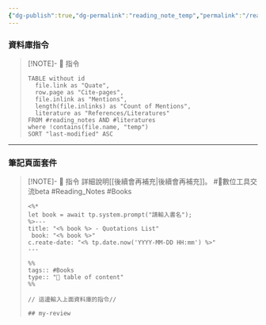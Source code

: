 ```yaml
---
{"dg-publish":true,"dg-permalink":"reading_note_temp","permalink":"/reading_note_temp/","title":"📚 【模板】閱讀資料庫","metatags":{"og:title":"📚 【模板】閱讀資料庫"},"created":"2025-05-08T13:23:53.000+08:00","updated":"2025-06-22T13:13:41.123+08:00"}
---
```




### 資料庫指令


> [!NOTE]- 📀 指令
> ```
> TABLE without id
> 	file.link as "Quate",
>   row.page as "Cite-pages",
> 	file.inlink as "Mentions",
>   length(file.inlinks) as "Count of Mentions",
>  	literature as "References/Literatures"
> FROM #reading_notes AND #literatures
> where !contains(file.name, "temp")
> SORT "last-modified" ASC
> ```


---

### 筆記頁面套件


> [!NOTE]- 📀 指令 
> 詳細說明[[後續會再補充\|後續會再補充]]。 #📝數位工具交流beta #Reading_Notes #Books 
> 
> ```
> <%* 
> let book = await tp.system.prompt("請輸入書名");
> %>---
> title: "<% book %> - Quotations List" 
>  book: "<% book %>" 
> c.reate-date: "<% tp.date.now('YYYY-MM-DD HH:mm') %>"
> ---
> 
> %% 
> tags:: #Books 
> type:: "🔖 table of content"
> %%
> 
> // 這邊輸入上面資料庫的指令//
> 
> ## my-review
> ```
